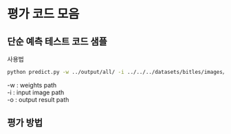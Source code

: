 # 평가 코드 모음

## 단순 예측 테스트 코드 샘플 

사용법  
```sh
python predict.py -w ../output/all/ -i ../../../datasets/bitles/images/1653206225898.jpeg -o ../temp
```
-w  : weights path  
-i  : input image path  
-o  : output result path  


## 평가 방법


